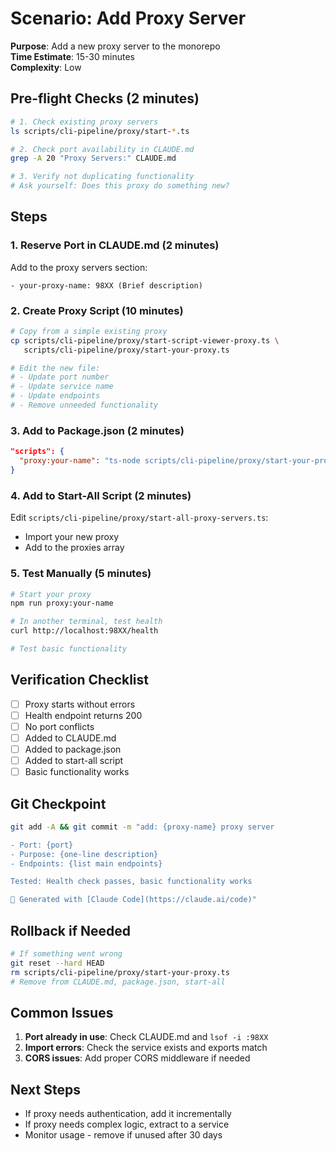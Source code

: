 # Scenario: Add Proxy Server

**Purpose**: Add a new proxy server to the monorepo  
**Time Estimate**: 15-30 minutes  
**Complexity**: Low

## Pre-flight Checks (2 minutes)

```bash
# 1. Check existing proxy servers
ls scripts/cli-pipeline/proxy/start-*.ts

# 2. Check port availability in CLAUDE.md
grep -A 20 "Proxy Servers:" CLAUDE.md

# 3. Verify not duplicating functionality
# Ask yourself: Does this proxy do something new?
```

## Steps

### 1. Reserve Port in CLAUDE.md (2 minutes)
Add to the proxy servers section:
```
- your-proxy-name: 98XX (Brief description)
```

### 2. Create Proxy Script (10 minutes)
```bash
# Copy from a simple existing proxy
cp scripts/cli-pipeline/proxy/start-script-viewer-proxy.ts \
   scripts/cli-pipeline/proxy/start-your-proxy.ts

# Edit the new file:
# - Update port number
# - Update service name
# - Update endpoints
# - Remove unneeded functionality
```

### 3. Add to Package.json (2 minutes)
```json
"scripts": {
  "proxy:your-name": "ts-node scripts/cli-pipeline/proxy/start-your-proxy.ts"
}
```

### 4. Add to Start-All Script (2 minutes)
Edit `scripts/cli-pipeline/proxy/start-all-proxy-servers.ts`:
- Import your new proxy
- Add to the proxies array

### 5. Test Manually (5 minutes)
```bash
# Start your proxy
npm run proxy:your-name

# In another terminal, test health
curl http://localhost:98XX/health

# Test basic functionality
```

## Verification Checklist
- [ ] Proxy starts without errors
- [ ] Health endpoint returns 200
- [ ] No port conflicts
- [ ] Added to CLAUDE.md
- [ ] Added to package.json
- [ ] Added to start-all script
- [ ] Basic functionality works

## Git Checkpoint
```bash
git add -A && git commit -m "add: {proxy-name} proxy server

- Port: {port}
- Purpose: {one-line description}
- Endpoints: {list main endpoints}

Tested: Health check passes, basic functionality works

🤖 Generated with [Claude Code](https://claude.ai/code)"
```

## Rollback if Needed
```bash
# If something went wrong
git reset --hard HEAD
rm scripts/cli-pipeline/proxy/start-your-proxy.ts
# Remove from CLAUDE.md, package.json, start-all
```

## Common Issues
1. **Port already in use**: Check CLAUDE.md and `lsof -i :98XX`
2. **Import errors**: Check the service exists and exports match
3. **CORS issues**: Add proper CORS middleware if needed

## Next Steps
- If proxy needs authentication, add it incrementally
- If proxy needs complex logic, extract to a service
- Monitor usage - remove if unused after 30 days